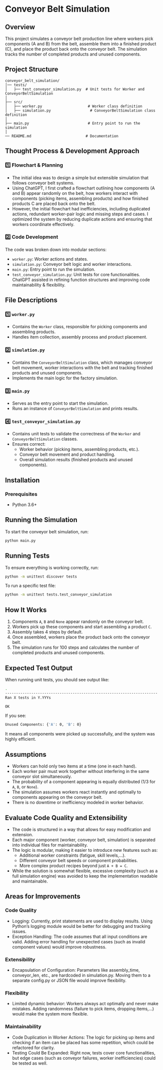 # Conveyor Belt Simulation

## Overview
This project simulates a conveyor belt production line where workers pick components (A and B) from the belt, assemble them into a finished product (C), and place the product back onto the conveyor belt. The simulation tracks the number of completed products and unused components.

## Project Structure
```
conveyor_belt_simulation/
│── tests/
│   ├── test_conveyor_simulation.py  # Unit tests for Worker and ConveyorBeltSimulation
│
├── src/
│   ├── worker.py                     # Worker class definition
│   ├── simulation.py                  # ConveyorBeltSimulation class definition
│
├── main.py                           # Entry point to run the simulation
│
── README.md                         # Documentation
```

## Thought Process & Development Approach
### 1️⃣ Flowchart & Planning
- The initial idea was to design a simple but extensible simulation that follows conveyor belt systems.
- Using ChatGPT, I first crafted a flowchart outlining how components (A and B) appear randomly on the belt, how workers interact with components (picking items, assembling products) and how finished products C are placed back onto the belt.
- However, the initial flowchart had inefficiencies, including duplicated actions, redundant worker-pair logic and missing steps and cases. I optimized the system by reducing duplicate actions and ensuring that workers coordinate effectively.

### 2️⃣ Code Development 
The code was broken down into modular sections:
- `worker.py`: Worker actions and states.
- `simulation.py`: Conveyor belt logic and worker interactions.
- `main.py`: Entry point to run the simulation.
- `test_conveyor_simulation.py`: Unit tests for core functionalities.
ChatGPT assisted in refining function structures and improving code maintainability & flexibility.

## File Descriptions
### **1️⃣ `worker.py`**
- Contains the `Worker` class, responsible for picking components and assembling products.
- Handles item collection, assembly process and product placement.

### **2️⃣ `simulation.py`**
- Contains the `ConveyorBeltSimulation` class, which manages conveyor belt movement, worker interactions with the belt and tracking finished products and unused components.
- Implements the main logic for the factory simulation.

### **3️⃣ `main.py`**
- Serves as the entry point to start the simulation.
- Runs an instance of `ConveyorBeltSimulation` and prints results.

### **4️⃣ `test_conveyor_simulation.py`**
- Contains unit tests to validate the correctness of the `Worker` and `ConveyorBeltSimulation` classes.
- Ensures correct:
  - Worker behavior (picking items, assembling products, etc.).
  - Conveyor belt movement and product handling.
  - Overall simulation results (finished products and unused components).

## Installation
### **Prerequisites**
- Python 3.6+


## Running the Simulation
To start the conveyor belt simulation, run:
```sh
python main.py
```

## Running Tests
To ensure everything is working correctly, run:
```sh
python -m unittest discover tests
```

To run a specific test file:
```sh
python -m unittest tests.test_conveyor_simulation
```

## How It Works
1. Components `A`, `B` and `None` appear randomly on the conveyor belt.
2. Workers pick up these components and start assembling a product `C`.
3. Assembly takes 4 steps by default.
4. Once assembled, workers place the product back onto the conveyor belt.
5. The simulation runs for 100 steps and calculates the number of completed products and unused components.

## Expected Test Output
When running unit tests, you should see output like:
```sh
.
----------------------------------------------------------------------
Ran X tests in Y.YYYs

OK
```
If you see:
```sh
Unused Components: {'A': 0, 'B': 0}
```
It means all components were picked up successfully, and the system was highly efficient.

## Assumptions
- Workers can hold only two items at a time (one in each hand).
- Each worker pair must work together without interfering in the same conveyor slot simultaneously.
- The probability of a component appearing is equally distributed (1/3 for `A`, `B`, or `None`).
- The simulation assumes workers react instantly and optimally to components appearing on the conveyor belt.
- There is no downtime or inefficiency modeled in worker behavior.

## Evaluate Code Quality and Extensibility
- The code is structured in a way that allows for easy modification and extension.
- Each major component (worker, conveyor belt, simulation) is separated into individual files for maintainability.
- The logic is modular, making it easier to introduce new features such as:
  - Additional worker constraints (fatigue, skill levels,...).
  - Different conveyor belt speeds or component probabilities.
  - More complex product recipes beyond just `A + B = C`.
- While the solution is somewhat flexible, excessive complexity (such as a full simulation engine) was avoided to keep the implementation readable and maintainable.

## Areas for Improvements
### Code Quality
- Logging: Currently, print statements are used to display results. Using Python’s logging module would be better for debugging and tracking issues.
- Exception Handling: The code assumes that all input conditions are valid. Adding error handling for unexpected cases (such as invalid component values) would improve robustness.

### Extensibility
- Encapsulation of Configuration: Parameters like assembly_time, conveyor_len, etc., are hardcoded in simulation.py. Moving them to a separate config.py or JSON file would improve flexibility.

### Flexibility
- Limited dynamic behavior: Workers always act optimally and never make mistakes. Adding randomness (failure to pick items, dropping items,...) would make the system more flexible.

### Maintainability
- Code Duplication in Worker Actions: The logic for picking up items and checking if an item can be placed has some repetition, which could be refactored for clarity.
- Testing Could Be Expanded: Right now, tests cover core functionalities, but edge cases (such as conveyor failures, worker inefficiencies) could be tested as well.

